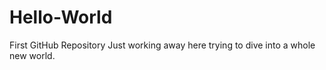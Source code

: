 # Hello-World
First GitHub Repository
Just working away here trying to dive into a whole new world.
